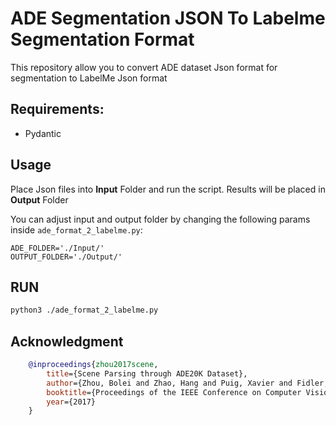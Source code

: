 # ADE Segmentation JSON To Labelme Segmentation Format

This repository allow you to convert ADE dataset Json format for segmentation to LabelMe Json format 



## Requirements:

- Pydantic

## Usage



Place Json files into **Input** Folder and run the script. Results will be placed in **Output** Folder

You can adjust input and output folder by changing the following params inside `ade_format_2_labelme.py`:

```
ADE_FOLDER='./Input/'
OUTPUT_FOLDER='./Output/'
```

## RUN 

```bash
python3 ./ade_format_2_labelme.py 
```



## Acknowledgment 

```bibtex
    @inproceedings{zhou2017scene,
        title={Scene Parsing through ADE20K Dataset},
        author={Zhou, Bolei and Zhao, Hang and Puig, Xavier and Fidler, Sanja and Barriuso, Adela and Torralba, Antonio},
        booktitle={Proceedings of the IEEE Conference on Computer Vision and Pattern Recognition},
        year={2017}
    }
```

